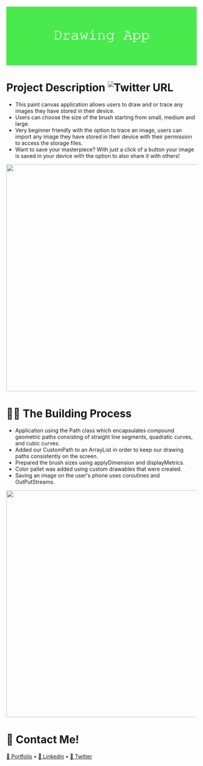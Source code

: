 ![](https://github.com/196Sebastian/drawing-app/blob/main/Drawing_App.png) 

# Project Description ![Twitter URL](https://img.shields.io/twitter/url?style=social&url=https%3A%2F%2Ftwitter.com%2F196Sebastian)
- This paint canvas application allows users to draw and or trace any images they have stored in their device.
- Users can choose the size of the brush starting from small, medium and large.
- Very beginner friendly with the option to trace an image, users can import any image they have stored in their device with their permission to access the storage files. 
- Want to save your masterpiece? With just a click of a button your image is saved in your device with the option to also share it with others!

<img src="https://user-images.githubusercontent.com/87108242/153221172-fe3798e0-19aa-4d42-8ef7-aa3b4bf9b12f.png" width="850" height="600">

# 👨‍💻 The Building Process
- Application using the Path class which encapsulates compound geometric paths consisting of straight line segments, quadratic curves, and cubic curves.
- Added our CustomPath to an ArrayList in order to keep our drawing paths consistently on the screen.
- Prepared the brush sizes using applyDimension and displayMetrics.
- Color pallet was added using custom drawables that were created.
- Saving an image on the user's phone uses coroutines and OutPutStreams.

<img src="https://user-images.githubusercontent.com/87108242/153224532-5fdb9ef9-2e49-4be4-b961-6a46ab8a8736.png" width="850" height="600">

# 🔔 Contact Me!

  [📝 Portfolio](https://sebastiancorrea.netlify.app/) • [💼 Linkedin](https://www.linkedin.com/in/sebastian-correa-b6858b177/) • [🐤 Twitter](https://twitter.com/196Sebastian) 
